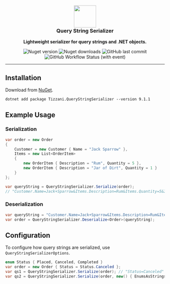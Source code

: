 <div align="center">
    <h3><img src="https://raw.githubusercontent.com/erinnmclaughlin/Tizzani.QueryStringSerializer/main/assets/QssLogo.png" width="70"><br /><b>Query String Serializer</b></h3>
    <p><b>Lightweight serializer for query strings and .NET objects.</b></p>
    <div>
        <img alt="Nuget version" src="https://img.shields.io/nuget/v/tizzani.querystringserializer">
        <img alt="Nuget downloads" src="https://img.shields.io/nuget/dt/tizzani.querystringserializer">
        <img alt="GitHub last commit" src="https://img.shields.io/github/last-commit/erinnmclaughlin/Tizzani.QueryStringSerializer/main">
        <img alt="GitHub Workflow Status (with event)" src="https://img.shields.io/github/actions/workflow/status/erinnmclaughlin/Tizzani.QueryStringSerializer/dotnet.yml">
    </div>
</div>

<hr />

## Installation
Download from [NuGet](https://www.nuget.org/packages/Tizzani.QueryStringSerializer).
```
dotnet add package Tizzani.QueryStringSerializer --version 9.1.1
```

## Example Usage

### Serialization

```csharp
var order = new Order
{
    Customer = new Customer { Name = "Jack Sparrow" },
    Items = new List<OrderItem>
    {
        new OrderItem { Description = "Rum", Quantity = 5 },
        new OrderItem { Description = "Jar of Dirt", Quantity = 1 }
    }
};

var queryString = QueryStringSerializer.Serialize(order);
// "Customer.Name=Jack+Sparrow&Items.Description=Rum&Items.Quantity=5&Items.Description=Jar+of+Dirt&Items.Quantity=1";
```

### Deserialization

```c#
var queryString = "Customer.Name=Jack+Sparrow&Items.Description=Rum&Items.Quantity=5&Items.Description=Jar+of+Dirt&Items.Quantity=1";
var order = QueryStringSerializer.Deserialize<Order>(queryString);
```

## Configuration
To configure how query strings are serialized, use `QueryStringSerializerOptions`.

```c#
enum Status { Placed, Canceled, Completed }
var order = new Order { Status = Status.Canceled };
var qs1 = QueryStringSerializer.Serialize(order); // "Status=Canceled"
var qs2 = QueryStringSerializer.Serialize(order, new() { EnumsAsStrings = false }); // "Status=1"
```
